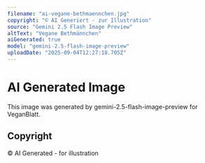 ```yaml
---
filename: "ai-vegane-bethmaennchen.jpg"
copyright: "© AI Generiert - zur Illustration"
source: "Gemini 2.5 Flash Image Preview"
altText: "Vegane Bethmännchen"
aiGenerated: true
model: "gemini-2.5-flash-image-preview"
uploadDate: "2025-09-04T12:27:18.705Z"
---
```


# AI Generated Image

This image was generated by gemini-2.5-flash-image-preview for VeganBlatt.

## Copyright
© AI Generated - for illustration
